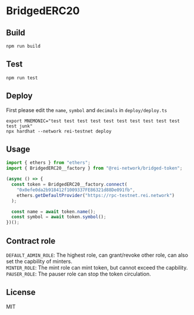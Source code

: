 # BridgedERC20

## Build

```
npm run build
```

## Test

```
npm run test
```

## Deploy

First please edit the `name`, `symbol` and `decimals` in `deploy/deploy.ts`

```
export MNEMONIC="test test test test test test test test test test test junk"
npx hardhat --network rei-testnet deploy
```

## Usage

```ts
import { ethers } from "ethers";
import { BridgedERC20__factory } from "@rei-network/bridged-token";

(async () => {
  const token = BridgedERC20__factory.connect(
    "0x0efe0da2b918412f1009337FE86321d88De091fb",
    ethers.getDefaultProvider("https://rpc-testnet.rei.network")
  );

  const name = await token.name();
  const symbol = await token.symbol();
})();
```

## Contract role

`DEFAULT_ADMIN_ROLE`: The highest role, can grant/revoke other role, can also set the capbility of minters.</br>
`MINTER_ROLE`: The mint role can mint token, but cannot exceed the capbility.</br>
`PAUSER_ROLE`: The pauser role can stop the token circulation.

## License

MIT
